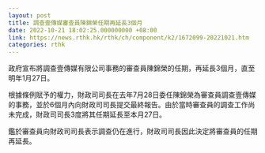 ```yaml
---
layout: post
title: 調查壹傳媒審查員陳錦榮任期再延長3個月
date: 2022-10-21 18:02:25.000000000 +08:00
link: https://news.rthk.hk/rthk/ch/component/k2/1672099-20221021.htm
categories: rthk
---
```


政府宣布將調查壹傳媒有限公司事務的審查員陳錦榮的任期，再延長3個月，直至明年1月27日。
 
根據條例賦予的權力，財政司司長在去年7月28日委任陳錦榮為審查員調查壹傳媒的事務，並於6個月內向財政司司長提交最終報告。由於當時審查員的調查工作尚未完成，財政司司長3度將其任期延長至本月27日。
 
鑑於審查員向財政司司長表示調查仍在進行，財政司司長因此決定將審查員的任期再延長。

